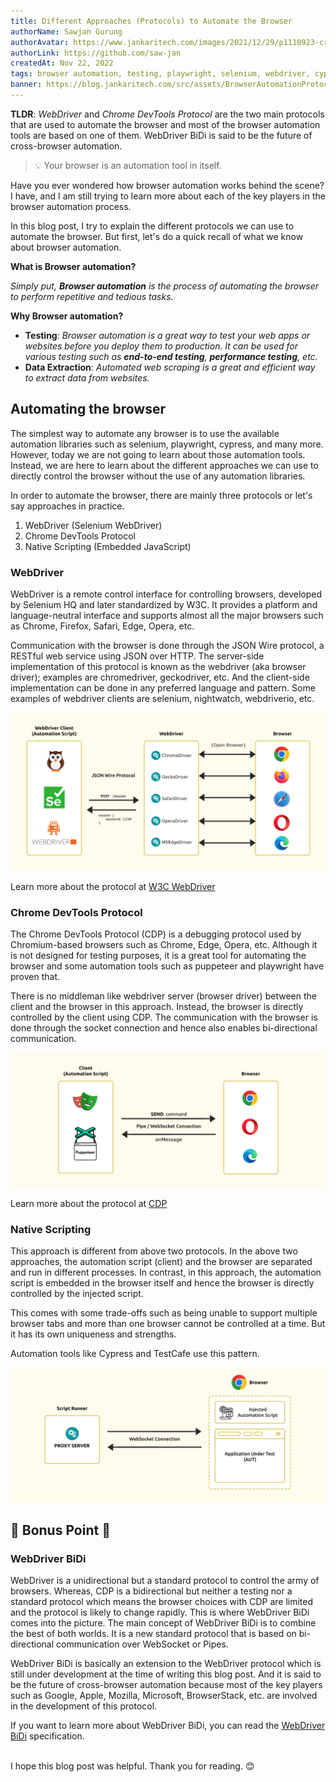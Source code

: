 ```yaml
---
title: Different Approaches (Protocols) to Automate the Browser
authorName: Sawjan Gurung
authorAvatar: https://www.jankaritech.com/images/2021/12/29/p1110923-crop-col-800.jpg
authorLink: https://github.com/saw-jan
createdAt: Nov 22, 2022
tags: browser automation, testing, playwright, selenium, webdriver, cypress, protocols, chrome devtools
banner: https://blog.jankaritech.com/src/assets/BrowserAutomationProtocol/images/cover.jpg
---
```


**TLDR**: _WebDriver_ and _Chrome DevTools Protocol_ are the two main protocols that are used to automate the browser and most of the browser automation tools are based on one of them. WebDriver BiDi is said to be the future of cross-browser automation.

> 💡 Your browser is an automation tool in itself.

Have you ever wondered how browser automation works behind the scene? I have, and I am still trying to learn more about each of the key players in the browser automation process.

In this blog post, I try to explain the different protocols we can use to automate the browser. But first, let's do a quick recall of what we know about browser automation.

**What is Browser automation?**

_Simply put, **Browser automation** is the process of automating the browser to perform repetitive and tedious tasks._

**Why Browser automation?**

- **Testing**: _Browser automation is a great way to test your web apps or websites before you deploy them to production. It can be used for various testing such as **end-to-end testing**, **performance testing**, etc._
- **Data Extraction**: _Automated web scraping is a great and efficient way to extract data from websites._

## Automating the browser

The simplest way to automate any browser is to use the available automation libraries such as selenium, playwright, cypress, and many more. However, today we are not going to learn about those automation tools. Instead, we are here to learn about the different approaches we can use to directly control the browser without the use of any automation libraries.

In order to automate the browser, there are mainly three protocols or let's say approaches in practice.

1. WebDriver (Selenium WebDriver)
2. Chrome DevTools Protocol
3. Native Scripting (Embedded JavaScript)

### WebDriver

WebDriver is a remote control interface for controlling browsers, developed by Selenium HQ and later standardized by W3C. It provides a platform and language-neutral interface and supports almost all the major browsers such as Chrome, Firefox, Safari, Edge, Opera, etc.

Communication with the browser is done through the JSON Wire protocol, a RESTful web service using JSON over HTTP. The server-side implementation of this protocol is known as the webdriver (aka browser driver); examples are chromedriver, geckodriver, etc. And the client-side implementation can be done in any preferred language and pattern. Some examples of webdriver clients are selenium, nightwatch, webdriverio, etc.

![WebDriver Protocol](/src/assets/BrowserAutomationProtocol/images/webdriver_ill.jpg)

Learn more about the protocol at [W3C WebDriver](https://w3c.github.io/webdriver/)

### Chrome DevTools Protocol

The Chrome DevTools Protocol (CDP) is a debugging protocol used by Chromium-based browsers such as Chrome, Edge, Opera, etc. Although it is not designed for testing purposes, it is a great tool for automating the browser and some automation tools such as puppeteer and playwright have proven that.

There is no middleman like webdriver server (browser driver) between the client and the browser in this approach. Instead, the browser is directly controlled by the client using CDP. The communication with the browser is done through the socket connection and hence also enables bi-directional communication.

![Chrome DevTools Protocol](/src/assets/BrowserAutomationProtocol/images/cdp_ill.jpg)

Learn more about the protocol at [CDP](https://chromedevtools.github.io/devtools-protocol/)

### Native Scripting

This approach is different from above two protocols. In the above two approaches, the automation script (client) and the browser are separated and run in different processes. In contrast, in this approach, the automation script is embedded in the browser itself and hence the browser is directly controlled by the injected script.

This comes with some trade-offs such as being unable to support multiple browser tabs and more than one browser cannot be controlled at a time. But it has its own uniqueness and strengths.

Automation tools like Cypress and TestCafe use this pattern.

![Native Scripting Approach](/src/assets/BrowserAutomationProtocol/images/native_ill.jpg)

## 🎊 Bonus Point 🎊

### WebDriver BiDi

WebDriver is a unidirectional but a standard protocol to control the army of browsers. Whereas, CDP is a bidirectional but neither a testing nor a standard protocol which means the browser choices with CDP are limited and the protocol is likely to change rapidly. This is where WebDriver BiDi comes into the picture. The main concept of WebDriver BiDi is to combine the best of both worlds. It is a new standard protocol that is based on bi-directional communication over WebSocket or Pipes.

WebDriver BiDi is basically an extension to the WebDriver protocol which is still under development at the time of writing this blog post. And it is said to be the future of cross-browser automation because most of the key players such as Google, Apple, Mozilla, Microsoft, BrowserStack, etc. are involved in the development of this protocol.

If you want to learn more about WebDriver BiDi, you can read the [WebDriver BiDi](https://w3c.github.io/webdriver-bidi/) specification.

\
I hope this blog post was helpful. Thank you for reading. 😊

